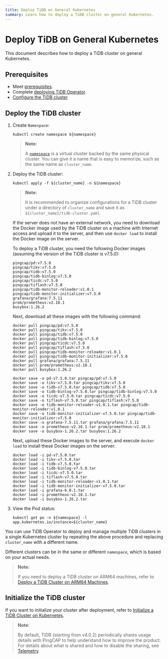 ```yaml
---
title: Deploy TiDB on General Kubernetes
summary: Learn how to deploy a TiDB cluster on general Kubernetes.
---
```


# Deploy TiDB on General Kubernetes

This document describes how to deploy a TiDB cluster on general Kubernetes.

## Prerequisites

- Meet [prerequisites](prerequisites.md).
- Complete [deploying TiDB Operator](deploy-tidb-operator.md).
- [Configure the TiDB cluster](configure-a-tidb-cluster.md)

## Deploy the TiDB cluster

1. Create `Namespace`:

    
    ``` shell
    kubectl create namespace ${namespace}
    ```

    > **Note:**
    >
    > A [`namespace`](https://kubernetes.io/docs/concepts/overview/working-with-objects/namespaces/) is a virtual cluster backed by the same physical cluster. You can give it a name that is easy to memorize, such as the same name as `cluster_name`.

2. Deploy the TiDB cluster:

    
    ``` shell
    kubectl apply -f ${cluster_name} -n ${namespace}
    ```

    > **Note:**
    >
    > It is recommended to organize configurations for a TiDB cluster under a directory of `cluster_name` and save it as `${cluster_name}/tidb-cluster.yaml`.

    If the server does not have an external network, you need to download the Docker image used by the TiDB cluster on a machine with Internet access and upload it to the server, and then use `docker load` to install the Docker image on the server.

    To deploy a TiDB cluster, you need the following Docker images (assuming the version of the TiDB cluster is v7.5.0):

    ```shell
    pingcap/pd:v7.5.0
    pingcap/tikv:v7.5.0
    pingcap/tidb:v7.5.0
    pingcap/tidb-binlog:v7.5.0
    pingcap/ticdc:v7.5.0
    pingcap/tiflash:v7.5.0
    pingcap/tidb-monitor-reloader:v1.0.1
    pingcap/tidb-monitor-initializer:v7.5.0
    grafana/grafana:7.5.11
    prom/prometheus:v2.18.1
    busybox:1.26.2
    ```

    Next, download all these images with the following command:

    
    ```shell
    docker pull pingcap/pd:v7.5.0
    docker pull pingcap/tikv:v7.5.0
    docker pull pingcap/tidb:v7.5.0
    docker pull pingcap/tidb-binlog:v7.5.0
    docker pull pingcap/ticdc:v7.5.0
    docker pull pingcap/tiflash:v7.5.0
    docker pull pingcap/tidb-monitor-reloader:v1.0.1
    docker pull pingcap/tidb-monitor-initializer:v7.5.0
    docker pull grafana/grafana:7.5.11
    docker pull prom/prometheus:v2.18.1
    docker pull busybox:1.26.2

    docker save -o pd-v7.5.0.tar pingcap/pd:v7.5.0
    docker save -o tikv-v7.5.0.tar pingcap/tikv:v7.5.0
    docker save -o tidb-v7.5.0.tar pingcap/tidb:v7.5.0
    docker save -o tidb-binlog-v7.5.0.tar pingcap/tidb-binlog:v7.5.0
    docker save -o ticdc-v7.5.0.tar pingcap/ticdc:v7.5.0
    docker save -o tiflash-v7.5.0.tar pingcap/tiflash:v7.5.0
    docker save -o tidb-monitor-reloader-v1.0.1.tar pingcap/tidb-monitor-reloader:v1.0.1
    docker save -o tidb-monitor-initializer-v7.5.0.tar pingcap/tidb-monitor-initializer:v7.5.0
    docker save -o grafana-7.5.11.tar grafana/grafana:7.5.11
    docker save -o prometheus-v2.18.1.tar prom/prometheus:v2.18.1
    docker save -o busybox-1.26.2.tar busybox:1.26.2
    ```

    Next, upload these Docker images to the server, and execute `docker load` to install these Docker images on the server:

    
    ```shell
    docker load -i pd-v7.5.0.tar
    docker load -i tikv-v7.5.0.tar
    docker load -i tidb-v7.5.0.tar
    docker load -i tidb-binlog-v7.5.0.tar
    docker load -i ticdc-v7.5.0.tar
    docker load -i tiflash-v7.5.0.tar
    docker load -i tidb-monitor-reloader-v1.0.1.tar
    docker load -i tidb-monitor-initializer-v7.5.0.tar
    docker load -i grafana-6.0.1.tar
    docker load -i prometheus-v2.18.1.tar
    docker load -i busybox-1.26.2.tar
    ```

3. View the Pod status:

    
    ``` shell
    kubectl get po -n ${namespace} -l app.kubernetes.io/instance=${cluster_name}
    ```

You can use TiDB Operator to deploy and manage multiple TiDB clusters in a single Kubernetes cluster by repeating the above procedure and replacing `cluster_name` with a different name.

Different clusters can be in the same or different `namespace`, which is based on your actual needs.

> **Note:**
>
> If you need to deploy a TiDB cluster on ARM64 machines, refer to [Deploy a TiDB Cluster on ARM64 Machines](deploy-cluster-on-arm64.md).

## Initialize the TiDB cluster

If you want to initialize your cluster after deployment, refer to [Initialize a TiDB Cluster on Kubernetes](initialize-a-cluster.md).

> **Note:**
>
> By default, TiDB (starting from v4.0.2) periodically shares usage details with PingCAP to help understand how to improve the product. For details about what is shared and how to disable the sharing, see [Telemetry](https://docs.pingcap.com/tidb/stable/telemetry).
